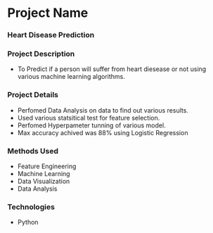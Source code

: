 
# Project Name
### Heart Disease Prediction


### Project Description
* To Predict if a person will suffer from heart diesease or not using various machine learning algorithms.


### Project Details
* Perfomed Data Analysis on data to find out various results.
* Used various statsitical test for feature selection.
* Perfomed Hyperpameter tunning of various model.
* Max accuracy achived was 88% using Logistic Regression



### Methods Used
* Feature Engineering
* Machine Learning
* Data Visualization
* Data Analysis


### Technologies 
* Python







